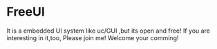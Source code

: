 # FreeUI
It is a embedded UI system like uc/GUI ,but its open and free!
If you are interesting in it,too, Please join me! Welcome your comming!
